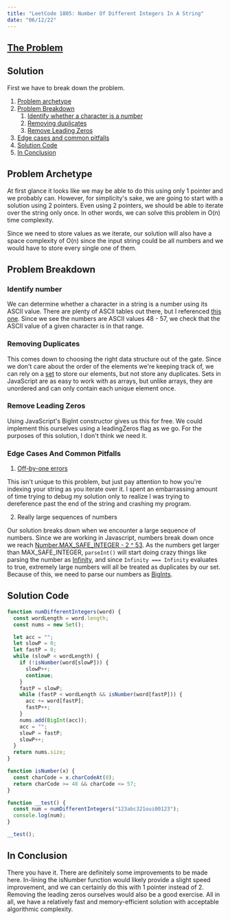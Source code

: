 ```yaml
---
title: "LeetCode 1805: Number Of Different Integers In A String"
date: "06/12/22"
---
```


## [The Problem](https://leetcode.com/problems/number-of-different-integers-in-a-string/)

## Solution

First we have to break down the problem.

1. [Problem archetype](#problem-archetype)
2. [Problem Breakdown](#problem-breakdown)
   1. [Identify whether a character is a number](#identify-number)
   2. [Removing duplicates](#removing-duplicates)
   3. [Remove Leading Zeros](#remove-leading-zeros)
3. [Edge cases and common pitfalls](#edge-cases-and-common-pitfalls)
4. [Solution Code](#solution-code)
5. [In Conclusion](#in-conclusion)

## Problem Archetype

At first glance it looks like we may be able to do this using only 1 pointer and we probably can. However, for simplicity's sake, we are going to start with a solution using 2 pointers. Even using 2 pointers, we should be able to iterate over the string only once. In other words, we can solve this problem in O(n) time complexity.

Since we need to store values as we iterate, our solution will also have a space complexity of O(n) since the input string could be all numbers and we would have to store every single one of them.

## Problem Breakdown

### Identify number

We can determine whether a character in a string is a number using its ASCII value. There are plenty of ASCII tables out there, but I referenced [this one](https://www.cs.cmu.edu/~pattis/15-1XX/common/handouts/ascii.html). Since we see the numbers are ASCII values 48 - 57, we check that the ASCII value of a given character is in that range.

### Removing Duplicates

This comes down to choosing the right data structure out of the gate. Since we don't care about the order of the elements we're keeping track of, we can rely on a [set](https://developer.mozilla.org/en-US/docs/Web/JavaScript/Reference/Global_Objects/Set) to store our elements, but not store any duplicates. Sets in JavaScript are as easy to work with as arrays, but unlike arrays, they are unordered and can only contain each unique element once.

### Remove Leading Zeros

Using JavaScript's BigInt constructor gives us this for free. We could implement this ourselves using a leadingZeros flag as we go. For the purposes of this solution, I don't think we need it.

### Edge Cases And Common Pitfalls

1. [Off-by-one errors](https://en.wikipedia.org/wiki/Off-by-one_error)

This isn't unique to this problem, but just pay attention to how you're indexing your string as you iterate over it. I spent an embarrassing amount of time trying to debug my solution only to realize I was trying to dereference past the end of the string and crashing my program.

2. Really large sequences of numbers

Our solution breaks down when we encounter a large sequence of numbers. Since we are working in Javascript, numbers break down once we reach [Number.MAX_SAFE_INTEGER - 2 ^ 53](https://developer.mozilla.org/en-US/docs/Web/JavaScript/Reference/Global_Objects/Number/MAX_SAFE_INTEGER). As the numbers get larger than MAX_SAFE_INTEGER, `parseInt()` will start doing crazy things like parsing the number as [Infinity](https://developer.mozilla.org/en-US/docs/Web/JavaScript/Reference/Global_Objects/Infinity), and since `Infinity === Infinity` evaluates to true, extremely large numbers will all be treated as duplicates by our set. Because of this, we need to parse our numbers as [BigInts](https://developer.mozilla.org/en-US/docs/Web/JavaScript/Reference/Global_Objects/BigInt).

## Solution Code

```JavaScript
function numDifferentIntegers(word) {
  const wordLength = word.length;
  const nums = new Set();

  let acc = "";
  let slowP = 0;
  let fastP = 0;
  while (slowP < wordLength) {
    if (!isNumber(word[slowP])) {
      slowP++;
      continue;
    }
    fastP = slowP;
    while (fastP < wordLength && isNumber(word[fastP])) {
      acc += word[fastP];
      fastP++;
    }
    nums.add(BigInt(acc));
    acc = "";
    slowP = fastP;
    slowP++;
  }
  return nums.size;
}

function isNumber(x) {
  const charCode = x.charCodeAt(0);
  return charCode >= 48 && charCode <= 57;
}

function __test() {
  const num = numDifferentIntegers("123abc321oui00123");
  console.log(num);
}

__test();
```

## In Conclusion

There you have it. There are definitely some improvements to be made here. In-lining the isNumber function would likely provide a slight speed improvement, and we can certainly do this with 1 pointer instead of 2. Removing the leading zeros ourselves would also be a good exercise. All in all, we have a relatively fast and memory-efficient solution with acceptable algorithmic complexity.
